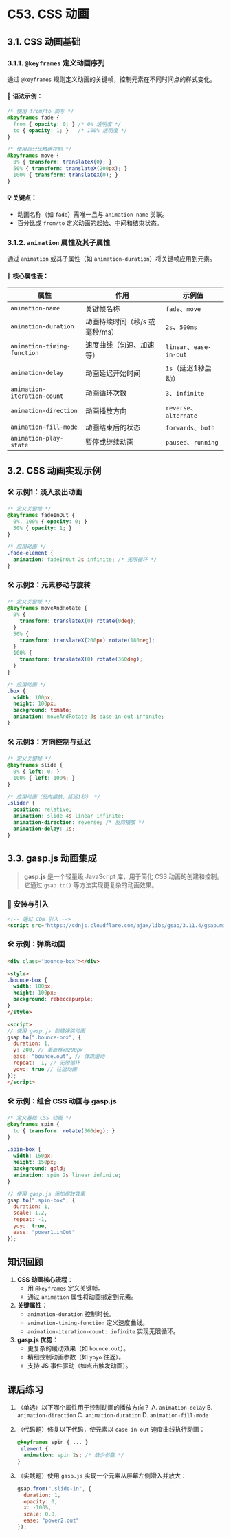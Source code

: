 # C53. CSS 动画

## 3.1. CSS 动画基础

### 3.1.1. `@keyframes` 定义动画序列
通过 `@keyframes` 规则定义动画的关键帧，控制元素在不同时间点的样式变化。

#### 🌟 语法示例：
```css
/* 使用 from/to 简写 */
@keyframes fade {
  from { opacity: 0; } /* 0% 透明度 */
  to { opacity: 1; }   /* 100% 透明度 */
}

/* 使用百分比精确控制 */
@keyframes move {
  0% { transform: translateX(0); }
  50% { transform: translateX(200px); }
  100% { transform: translateX(0); }
}
```

#### 💡 关键点：
- 动画名称（如 `fade`）需唯一且与 `animation-name` 关联。
- 百分比或 `from/to` 定义动画的起始、中间和结束状态。

### 3.1.2. `animation` 属性及其子属性
通过 `animation` 或其子属性（如 `animation-duration`）将关键帧应用到元素。

#### 📌 核心属性表：
| 属性                        | 作用                           | 示例值                  |
| --------------------------- | ------------------------------ | ----------------------- |
| `animation-name`            | 关键帧名称                     | `fade`、`move`          |
| `animation-duration`        | 动画持续时间（秒/s 或毫秒/ms） | `2s`、`500ms`           |
| `animation-timing-function` | 速度曲线（匀速、加速等）       | `linear`、`ease-in-out` |
| `animation-delay`           | 动画延迟开始时间               | `1s`（延迟1秒启动）     |
| `animation-iteration-count` | 动画循环次数                   | `3`、`infinite`         |
| `animation-direction`       | 动画播放方向                   | `reverse`、`alternate`  |
| `animation-fill-mode`       | 动画结束后的状态               | `forwards`、`both`      |
| `animation-play-state`      | 暂停或继续动画                 | `paused`、`running`     |

## 3.2. CSS 动画实现示例

### 🛠️ 示例1：淡入淡出动画
```css
/* 定义关键帧 */
@keyframes fadeInOut {
  0%, 100% { opacity: 0; }
  50% { opacity: 1; }
}

/* 应用动画 */
.fade-element {
  animation: fadeInOut 2s infinite; /* 无限循环 */
}
```

### 🛠️ 示例2：元素移动与旋转
```css
/* 定义关键帧 */
@keyframes moveAndRotate {
  0% {
    transform: translateX(0) rotate(0deg);
  }
  50% {
    transform: translateX(200px) rotate(180deg);
  }
  100% {
    transform: translateX(0) rotate(360deg);
  }
}

/* 应用动画 */
.box {
  width: 100px;
  height: 100px;
  background: tomato;
  animation: moveAndRotate 3s ease-in-out infinite;
}
```

### 🛠️ 示例3：方向控制与延迟
```css
/* 定义关键帧 */
@keyframes slide {
  0% { left: 0; }
  100% { left: 100%; }
}

/* 应用动画（反向播放，延迟1秒） */
.slider {
  position: relative;
  animation: slide 4s linear infinite;
  animation-direction: reverse; /* 反向播放 */
  animation-delay: 1s;
}
```

## 3.3. gasp.js 动画集成

> **gasp.js** 是一个轻量级 JavaScript 库，用于简化 CSS 动画的创建和控制。它通过 `gsap.to()` 等方法实现更复杂的动画效果。

### 🚀 安装与引入
```html
<!-- 通过 CDN 引入 -->
<script src="https://cdnjs.cloudflare.com/ajax/libs/gsap/3.11.4/gsap.min.js"></script>
```

### 🛠️ 示例：弹跳动画
```html
<div class="bounce-box"></div>

<style>
.bounce-box {
  width: 100px;
  height: 100px;
  background: rebeccapurple;
}
</style>

<script>
// 使用 gasp.js 创建弹跳动画
gsap.to(".bounce-box", {
  duration: 1,
  y: 200, // 垂直移动200px
  ease: "bounce.out", // 弹跳缓动
  repeat: -1, // 无限循环
  yoyo: true // 往返动画
});
</script>
```

### 🛠️ 示例：组合 CSS 动画与 gasp.js
```css
/* 定义基础 CSS 动画 */
@keyframes spin {
  to { transform: rotate(360deg); }
}

.spin-box {
  width: 150px;
  height: 150px;
  background: gold;
  animation: spin 2s linear infinite;
}
```

```javascript
// 使用 gasp.js 添加缩放效果
gsap.to(".spin-box", {
  duration: 1,
  scale: 1.2,
  repeat: -1,
  yoyo: true,
  ease: "power1.inOut"
});
```

## 知识回顾
1. **CSS 动画核心流程**：
   - 用 `@keyframes` 定义关键帧。
   - 通过 `animation` 属性将动画绑定到元素。
2. **关键属性**：
   - `animation-duration` 控制时长。
   - `animation-timing-function` 定义速度曲线。
   - `animation-iteration-count: infinite` 实现无限循环。
3. **gasp.js 优势**：
   - 更复杂的缓动效果（如 `bounce.out`）。
   - 精细控制动画参数（如 `yoyo` 往返）。
   - 支持 JS 事件驱动（如点击触发动画）。

## 课后练习
1. （单选）以下哪个属性用于控制动画的播放方向？
   A. `animation-delay`
   B. `animation-direction`
   C. `animation-duration`
   D. `animation-fill-mode`

2. （代码题）修复以下代码，使元素以 `ease-in-out` 速度曲线执行动画：
   ```css
   @keyframes spin { ... }
   .element {
     animation: spin 2s; /* 缺少参数 */
   }
   ```

3. （实践题）使用 `gasp.js` 实现一个元素从屏幕左侧滑入并放大：
   ```javascript
   gsap.from(".slide-in", { 
     duration: 1, 
     opacity: 0, 
     x: -100%, 
     scale: 0.8, 
     ease: "power2.out" 
   });
   ```
